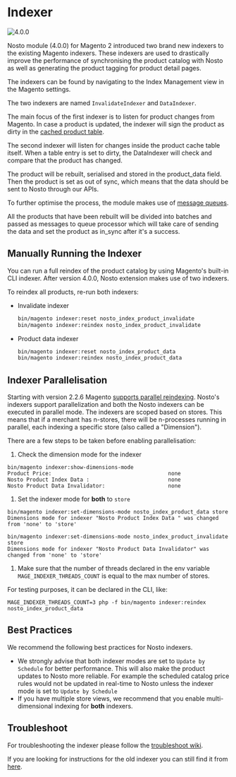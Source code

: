 # Indexer

![4.0.0](https://img.shields.io/badge/nosto-4.0.0-green.svg)

Nosto module \(4.0.0\) for Magento 2 introduced two brand new indexers to the existing Magento indexers. These indexers are used to drastically improve the performance of synchronising the product catalog with Nosto as well as generating the product tagging for product detail pages.

The indexers can be found by navigating to the Index Management view in the Magento settings.

The two indexers are named `InvalidateIndexer` and `DataIndexer`.

The main focus of the first indexer is to listen for product changes from Magento. In case a product is updated, the indexer will sign the product as dirty in the [cached product table](cachingimprovements.md).

The second indexer will listen for changes inside the product cache table itself. When a table entry is set to dirty, the DataIndexer will check and compare that the product has changed.

The product will be rebuilt, serialised and stored in the product\_data field. Then the product is set as out of sync, which means that the data should be sent to Nosto through our APIs.

To further optimise the process, the module makes use of [message queues](https://devdocs.magento.com/guides/v2.3/extension-dev-guide/message-queues/message-queues.html).

All the products that have been rebuilt will be divided into batches and passed as messages to queue processor which will take care of sending the data and set the product as in\_sync after it's a success.

## Manually Running the Indexer

You can run a full reindex of the product catalog by using Magento's built-in CLI indexer. After version 4.0.0, Nosto extension makes use of two indexers.

To reindex all products, re-run both indexers:

* Invalidate indexer

  ```bash
  bin/magento indexer:reset nosto_index_product_invalidate
  bin/magento indexer:reindex nosto_index_product_invalidate
  ```

* Product data indexer

  ```bash
  bin/magento indexer:reset nosto_index_product_data
  bin/magento indexer:reindex nosto_index_product_data
  ```

## Indexer Parallelisation

Starting with version 2.2.6 Magento [supports parallel reindexing](https://community.magento.com/t5/Magento-DevBlog/Indexers-parallelization-and-optimization/ba-p/104922). Nosto's indexers support parallelization and both the Nosto indexers can be executed in parallel mode. The indexers are scoped based on stores. This means that if a merchant has n-stores, there will be n-processes running in parallel, each indexing a specific store \(also called a "Dimension"\).

There are a few steps to be taken before enabling parallelisation:

1. Check the dimension mode for the indexer

```text
bin/magento indexer:show-dimensions-mode
Product Price:                                     none
Nosto Product Index Data :                         none
Nosto Product Data Invalidator:                    none
```

1. Set the indexer mode for **both** to `store`

```text
bin/magento indexer:set-dimensions-mode nosto_index_product_data store
Dimensions mode for indexer "Nosto Product Index Data " was changed from 'none' to 'store'
```

```text
bin/magento indexer:set-dimensions-mode nosto_index_product_invalidate store
Dimensions mode for indexer "Nosto Product Data Invalidator" was changed from 'none' to 'store'
```

1. Make sure that the number of threads declared in the env variable `MAGE_INDEXER_THREADS_COUNT` is equal to the max number of stores.

For testing purposes, it can be declared in the CLI, like:

```text
MAGE_INDEXER_THREADS_COUNT=3 php -f bin/magento indexer:reindex nosto_index_product_data
```

## Best Practices

We recommend the following best practices for Nosto indexers.

* We strongly advise that both indexer modes are set to `Update by Schedule` for better performance.  This will also make the product updates to Nosto more reliable. For example the scheduled catalog price rules would not be updated in real-time to Nosto unless the indexer mode is set to  `Update by Schedule` 
* If you have multiple store views, we recommend that you enable multi-dimensional indexing for **both** indexers.

## Troubleshoot

For troubleshooting the indexer please follow the [troubleshoot wiki](https://github.com/supercid/wiki-docs/tree/1c543a4861c9354be5f50550ea5bad813770b889/Indexer-troubleshooting.md).

If you are looking for instructions for the old indexer you can still find it from [here](../legacy-indexer.md).

